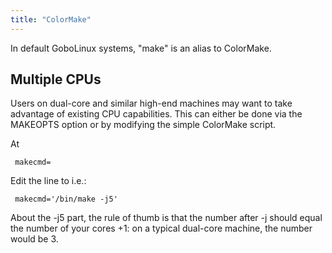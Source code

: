 ```yaml
---
title: "ColorMake"
---
```


In default GoboLinux systems, "make" is an alias to ColorMake.

## Multiple CPUs

Users on dual-core and similar high-end machines may want to take
advantage of existing CPU capabilities. This can either be done via the
MAKEOPTS option or by modifying the simple ColorMake script.

At

` makecmd=`

Edit the line to i.e.:

` makecmd='/bin/make -j5'`

About the -j5 part, the rule of thumb is that the number after -j should
equal the number of your cores +1: on a typical dual-core machine, the
number would be 3.
